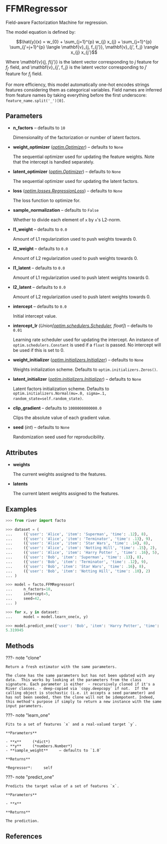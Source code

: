# FFMRegressor

Field-aware Factorization Machine for regression.

The model equation is defined by: 

$$\hat{y}(x) = w_{0} + \sum_{j=1}^{p} w_{j} x_{j}  + \sum_{j=1}^{p} \sum_{j'=j+1}^{p} \langle \mathbf{v}_{j, f_{j'}}, \mathbf{v}_{j', f_j} \rangle x_{j} x_{j'}$$ 

Where \mathbf{v}_{j, f_{j'}} is the latent vector corresponding to $j$ feature for $f_{j'}$ field, and \mathbf{v}_{j', f_j} is the latent vector corresponding to $j'$ feature for $f_j$ field. 

For more efficiency, this model automatically one-hot encodes strings features considering them as categorical variables. Field names are inferred from feature names by taking everything before the first underscore: `feature_name.split('_')[0]`.

## Parameters

- **n_factors** – defaults to `10`

    Dimensionality of the factorization or number of latent factors.

- **weight_optimizer** (*[optim.Optimizer](../../optim/Optimizer)*) – defaults to `None`

    The sequential optimizer used for updating the feature weights. Note that the intercept is handled separately.

- **latent_optimizer** (*[optim.Optimizer](../../optim/Optimizer)*) – defaults to `None`

    The sequential optimizer used for updating the latent factors.

- **loss** (*[optim.losses.RegressionLoss](../../optim/losses/RegressionLoss)*) – defaults to `None`

    The loss function to optimize for.

- **sample_normalization** – defaults to `False`

    Whether to divide each element of `x` by `x`'s L2-norm.

- **l1_weight** – defaults to `0.0`

    Amount of L1 regularization used to push weights towards 0.

- **l2_weight** – defaults to `0.0`

    Amount of L2 regularization used to push weights towards 0.

- **l1_latent** – defaults to `0.0`

    Amount of L1 regularization used to push latent weights towards 0.

- **l2_latent** – defaults to `0.0`

    Amount of L2 regularization used to push latent weights towards 0.

- **intercept** – defaults to `0.0`

    Initial intercept value.

- **intercept_lr** (*Union[[optim.schedulers.Scheduler](../../optim/schedulers/Scheduler), float]*) – defaults to `0.01`

    Learning rate scheduler used for updating the intercept. An instance of `optim.schedulers.Constant` is used if a `float` is passed. No intercept will be used if this is set to 0.

- **weight_initializer** (*[optim.initializers.Initializer](../../optim/initializers/Initializer)*) – defaults to `None`

    Weights initialization scheme. Defaults to `optim.initializers.Zeros()`.

- **latent_initializer** (*[optim.initializers.Initializer](../../optim/initializers/Initializer)*) – defaults to `None`

    Latent factors initialization scheme. Defaults to `optim.initializers.Normal(mu=.0, sigma=.1, random_state=self.random_state)`.

- **clip_gradient** – defaults to `1000000000000.0`

    Clips the absolute value of each gradient value.

- **seed** (*int*) – defaults to `None`

    Randomization seed used for reproducibility.


## Attributes

- **weights**

    The current weights assigned to the features.

- **latents**

    The current latent weights assigned to the features.


## Examples

```python
>>> from river import facto

>>> dataset = (
...     ({'user': 'Alice', 'item': 'Superman', 'time': .12}, 8),
...     ({'user': 'Alice', 'item': 'Terminator', 'time': .13}, 9),
...     ({'user': 'Alice', 'item': 'Star Wars', 'time': .14}, 8),
...     ({'user': 'Alice', 'item': 'Notting Hill', 'time': .15}, 2),
...     ({'user': 'Alice', 'item': 'Harry Potter ', 'time': .16}, 5),
...     ({'user': 'Bob', 'item': 'Superman', 'time': .13}, 8),
...     ({'user': 'Bob', 'item': 'Terminator', 'time': .12}, 9),
...     ({'user': 'Bob', 'item': 'Star Wars', 'time': .16}, 8),
...     ({'user': 'Bob', 'item': 'Notting Hill', 'time': .10}, 2)
... )

>>> model = facto.FFMRegressor(
...     n_factors=10,
...     intercept=5,
...     seed=42,
... )

>>> for x, y in dataset:
...     model = model.learn_one(x, y)

>>> model.predict_one({'user': 'Bob', 'item': 'Harry Potter', 'time': .14})
5.319945
```

## Methods

???- note "clone"

    Return a fresh estimator with the same parameters.

    The clone has the same parameters but has not been updated with any data.  This works by looking at the parameters from the class signature. Each parameter is either  - recursively cloned if it's a River classes. - deep-copied via `copy.deepcopy` if not.  If the calling object is stochastic (i.e. it accepts a seed parameter) and has not been seeded, then the clone will not be idempotent. Indeed, this method's purpose if simply to return a new instance with the same input parameters.

    
???- note "learn_one"

    Fits to a set of features `x` and a real-valued target `y`.

    **Parameters**

    - **x**     (*dict*)    
    - **y**     (*numbers.Number*)    
    - **sample_weight**     – defaults to `1.0`    
    
    **Returns**

    *Regressor*:     self
    
???- note "predict_one"

    Predicts the target value of a set of features `x`.

    **Parameters**

    - **x**    
    
    **Returns**

    The prediction.
    
## References

[^1]: [Juan, Y., Zhuang, Y., Chin, W.S. and Lin, C.J., 2016, September. Field-aware factorization machines for CTR prediction. In Proceedings of the 10th ACM Conference on Recommender Systems (pp. 43-50).](https://www.csie.ntu.edu.tw/~cjlin/papers/ffm.pdf)

